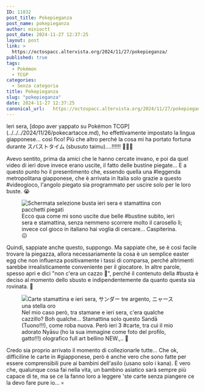```yaml
---
ID: 11832
post_title: Pokepieganza
post_name: pokepieganza
author: minioctt
post_date: 2024-11-27 12:37:25
layout: post
link: >
  https://octospacc.altervista.org/2024/11/27/pokepieganza/
published: true
tags:
  - Pokémon
  - TCGP
categories:
  - Senza categoria
title: Pokepieganza
slug: "pokepieganza"
date: 2024-11-27 12:37:25
canonical_url:   https://octospacc.altervista.org/2024/11/27/pokepieganza/
---
```

<!-- wp:paragraph -->
<p markdown="1">Ieri sera, [dopo aver yappato su Pokémon TCGP](../../../2024/11/26/pokecartacce.md), ho effettivamente impostato la lingua giapponese... così fico! Più che altro perché la cosa mi ha portato fortuna durante スバストタイム (sbusuto taimu)....!!!!!! 🥰🤗😚</p>
<!-- /wp:paragraph -->

<!-- wp:paragraph -->
<p markdown="1">Avevo sentito, prima da amici che le hanno cercate invano, e poi da quel video di ieri dove invece erano uscite, il fatto delle bustine piegate... E a questo punto ho il presentimento che, essendo quella una #leggenda metropolitana giapponese, che è arrivata in Italia solo grazie a questo #videogioco, l'angolo piegato sia programmato per uscire solo per le loro buste. 😭</p>
<!-- /wp:paragraph -->

<!-- wp:paragraph -->
<p markdown="1"></p>
<!-- /wp:paragraph -->

<!-- wp:image {"id":11828,"sizeSlug":"large","linkDestination":"none"} -->
<figure class="wp-block-image size-large"><img src="https://octospacc.github.io/microblog-mirror/assets/uploads/2024/11/img_20241127_1148544939821185026225505-scaled.jpg" alt="Schermata selezione busta ieri sera e stamattina con pacchetti piegati " class="wp-image-11828"/><figcaption class="wp-element-caption">Ecco qua come mi sono uscite due belle #bustine subito, ieri sera e stamattina, senza nemmeno scorrere molto il carosello lì; invece col gioco in italiano hai voglia di cercare... Caspiterina. 😖</figcaption></figure>
<!-- /wp:image -->

<!-- wp:paragraph -->
<p markdown="1"></p>
<!-- /wp:paragraph -->

<!-- wp:paragraph -->
<p markdown="1">Quindi, sappiate anche questo, suppongo. Ma sappiate che, se è così facile trovare la piegazza, allora necessariamente la cosa è un semplice easter egg che non influenza positivamente i tassi di comparsa, perché altrimenti sarebbe irrealisticamente conveniente per il giocatore. In altre parole, spesso apri e dici "non c'era un cazzo 🥲", perché il contenuto della #busta è deciso al momento dello sbusto e indipendentemente da quanto questa sia rovinata. 🤧</p>
<!-- /wp:paragraph -->

<!-- wp:paragraph -->
<p markdown="1"></p>
<!-- /wp:paragraph -->

<!-- wp:image {"id":11827,"sizeSlug":"large","linkDestination":"none"} -->
<figure class="wp-block-image size-large"><img src="https://octospacc.github.io/microblog-mirror/assets/uploads/2024/11/img_20241127_1145508472594339413485758-scaled.jpg" alt="Carte stamattina e ieri sera, サンダー tre argento, ニャース una stella oro" class="wp-image-11827"/><figcaption class="wp-element-caption">Nel mio caso però, tra stamane e ieri sera, c'era qualche cazzillo? Boh qualche... Stamattina solo questo Sandā (Tuono!!!), come roba nuova. Però ieri 3 #carte, tra cui il mio adorato Nyāsu (ho la sua immagine come foto del profilo, gatto!!!) olografico full art bellino NEW.,.. 💖</figcaption></figure>
<!-- /wp:image -->

<!-- wp:paragraph -->
<p markdown="1"></p>
<!-- /wp:paragraph -->

<!-- wp:paragraph -->
<p markdown="1">Credo sia proprio arrivato il momento di collezionarle tutte... Che ok, difficiline le carte in #giapponese, però è anche vero che sono fatte per essere comprensibili pure ai bambini dell'asilo (usano solo i kana). È vero che, qualunque cosa fai nella vita, un bambino asiatico sarà sempre più capace di te, ma se ce la fanno loro a leggere 'ste carte senza piangere ce la devo fare pure io... 💀</p>
<!-- /wp:paragraph -->